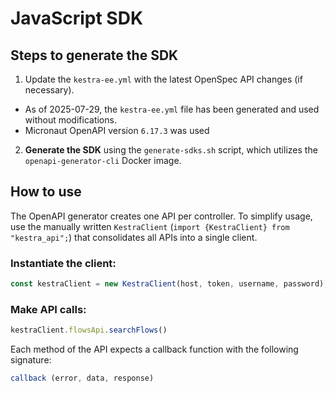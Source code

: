 # JavaScript SDK

## Steps to generate the SDK

1. Update the `kestra-ee.yml` with the latest OpenSpec API changes (if necessary).

  - As of 2025-07-29, the `kestra-ee.yml` file has been generated and used without modifications.
  - Micronaut OpenAPI version `6.17.3` was used

2. **Generate the SDK** using the `generate-sdks.sh` script, which utilizes the `openapi-generator-cli` Docker image.

## How to use

The OpenAPI generator creates one API per controller. To simplify usage, use the manually written `KestraClient` (`import {KestraClient} from "kestra_api";`) that consolidates all APIs into a single client.

### Instantiate the client:

```javascript
const kestraClient = new KestraClient(host, token, username, password);
 ```

### Make API calls:

```javascript
kestraClient.flowsApi.searchFlows()
```

Each method of the API expects a callback function with the following signature:

```javascript
callback (error, data, response)
```
